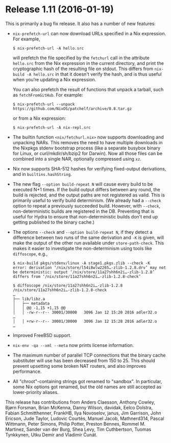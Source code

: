 # Release 1.11 (2016-01-19)

This is primarily a bug fix release. It also has a number of new
features:

  - `nix-prefetch-url` can now download URLs specified in a Nix
    expression. For example,
    
        $ nix-prefetch-url -A hello.src
    
    will prefetch the file specified by the `fetchurl` call in the
    attribute `hello.src` from the Nix expression in the current
    directory, and print the cryptographic hash of the resulting file on
    stdout. This differs from `nix-build -A
                    hello.src` in that it doesn't verify the hash, and is thus useful
    when you’re updating a Nix expression.
    
    You can also prefetch the result of functions that unpack a tarball,
    such as `fetchFromGitHub`. For example:
    
        $ nix-prefetch-url --unpack https://github.com/NixOS/patchelf/archive/0.8.tar.gz
    
    or from a Nix expression:
    
        $ nix-prefetch-url -A nix-repl.src

  - The builtin function `<nix/fetchurl.nix>` now supports downloading
    and unpacking NARs. This removes the need to have multiple downloads
    in the Nixpkgs stdenv bootstrap process (like a separate busybox
    binary for Linux, or curl/mkdir/sh/bzip2 for Darwin). Now all those
    files can be combined into a single NAR, optionally compressed using
    `xz`.

  - Nix now supports SHA-512 hashes for verifying fixed-output
    derivations, and in `builtins.hashString`.

  - The new flag `--option build-repeat
                            N` will cause every build to be executed N+1 times. If the build
    output differs between any round, the build is rejected, and the
    output paths are not registered as valid. This is primarily useful
    to verify build determinism. (We already had a `--check` option to
    repeat a previously succeeded build. However, with `--check`,
    non-deterministic builds are registered in the DB. Preventing that
    is useful for Hydra to ensure that non-deterministic builds don't
    end up getting published to the binary cache.)

  - The options `--check` and `--option
                            build-repeat N`, if they detect a difference between two runs of the
    same derivation and `-K` is given, will make the output of the other
    run available under `store-path-check`. This makes it easier to
    investigate the non-determinism using tools like `diffoscope`, e.g.,
    
        $ nix-build pkgs/stdenv/linux -A stage1.pkgs.zlib --check -K
        error: derivation ‘/nix/store/l54i8wlw2265…-zlib-1.2.8.drv’ may not
        be deterministic: output ‘/nix/store/11a27shh6n2i…-zlib-1.2.8’
        differs from ‘/nix/store/11a27shh6n2i…-zlib-1.2.8-check’
        
        $ diffoscope /nix/store/11a27shh6n2i…-zlib-1.2.8 /nix/store/11a27shh6n2i…-zlib-1.2.8-check
        …
        ├── lib/libz.a
        │   ├── metadata
        │   │ @@ -1,15 +1,15 @@
        │   │ -rw-r--r-- 30001/30000   3096 Jan 12 15:20 2016 adler32.o
        …
        │   │ +rw-r--r-- 30001/30000   3096 Jan 12 15:28 2016 adler32.o
        …

  - Improved FreeBSD support.

  - `nix-env -qa --xml --meta` now prints license information.

  - The maximum number of parallel TCP connections that the binary cache
    substituter will use has been decreased from 150 to 25. This should
    prevent upsetting some broken NAT routers, and also improves
    performance.

  - All "chroot"-containing strings got renamed to "sandbox". In
    particular, some Nix options got renamed, but the old names are
    still accepted as lower-priority aliases.

This release has contributions from Anders Claesson, Anthony Cowley,
Bjørn Forsman, Brian McKenna, Danny Wilson, davidak, Eelco Dolstra,
Fabian Schmitthenner, FrankHB, Ilya Novoselov, janus, Jim Garrison, John
Ericson, Jude Taylor, Ludovic Courtès, Manuel Jacob, Mathnerd314, Pascal
Wittmann, Peter Simons, Philip Potter, Preston Bennes, Rommel M.
Martinez, Sander van der Burg, Shea Levy, Tim Cuthbertson, Tuomas
Tynkkynen, Utku Demir and Vladimír Čunát.
